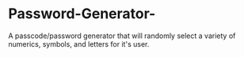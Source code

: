 # Password-Generator-
A passcode/password generator that will randomly select a variety of numerics, symbols, and letters for it's user. 
